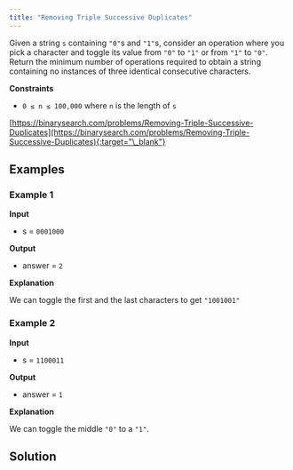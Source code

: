 ```yaml
---
title: "Removing Triple Successive Duplicates"
---
```


Given a string `s` containing `"0"`s and `"1"`s, consider an operation where you pick a character and toggle its value from `"0"` to `"1"` or from `"1"` to `"0"`. Return the minimum number of operations required to obtain a string containing no instances of three identical consecutive characters.

**Constraints**

- `0 ≤ n ≤ 100,000` where `n` is the length of `s`

[https://binarysearch.com/problems/Removing-Triple-Successive-Duplicates](https://binarysearch.com/problems/Removing-Triple-Successive-Duplicates){:target="\_blank"}

## Examples

### Example 1

**Input**

- s = `0001000`

**Output**

- answer = `2`

**Explanation**

We can toggle the first and the last characters to get `"1001001"`

### Example 2

**Input**

- s = `1100011`

**Output**

- answer = `1`

**Explanation**

We can toggle the middle `"0"` to a `"1"`.

## Solution

<script src="https://gist.github.com/yaeba/16da7be5123724fcf6eccc25581cef5a.js?file=Removing-Triple-Successive-Duplicates.py"></script>
